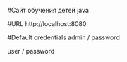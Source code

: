 #Сайт обучения детей java

#URL
http://localhost:8080

#Default credentials
admin / password 

user / password

